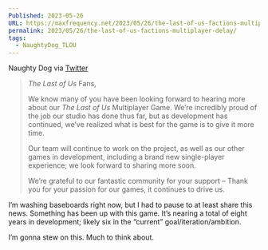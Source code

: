 ```yaml
---
Published: 2023-05-26
URL: https://maxfrequency.net/2023/05/26/the-last-of-us-factions-multiplayer-delay/
permalink: 2023/05/26/the-last-of-us-factions-multiplayer-delay/
tags:
  - NaughtyDog_TLOU
---
```

Naughty Dog via [Twitter](https://twitter.com/Naughty_Dog/status/1662166716892479488/photo/1)

> *The Last of Us* Fans,
> 
> We know many of you have been looking forward to hearing more about our *The Last of Us* Multiplayer Game. We’re incredibly proud of the job our studio has done thus far, but as development has continued, we’ve realized what is best for the game is to give it more time.
> 
> Our team will continue to work on the project, as well as our other games in development, including a brand new single-player experience; we look forward to sharing more soon.
> 
> We’re grateful to our fantastic community for your support – Thank you for your passion for our games, it continues to drive us.

I’m washing baseboards right now, but I had to pause to at least share this news. Something has been up with this game. It’s nearing a total of eight years in development; likely six in the “current” goal/iteration/ambition.

I’m gonna stew on this. Much to think about.